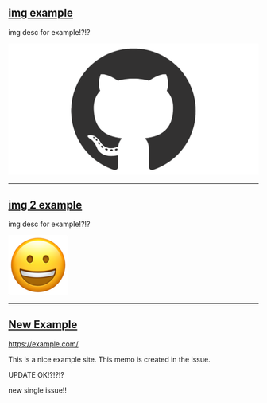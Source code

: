 ## [img example](https://example.com/img)

img desc for example!?!?

![](img/github-mark.png)

----

## [img 2 example](https://example.com/img2)

img desc for example!?!?

![](img/face.png)

----

## [New Example](https://example.com/)

https://example.com/

This is a nice example site.
This memo is created in the issue.

UPDATE OK!?!?!?

new single issue!!

